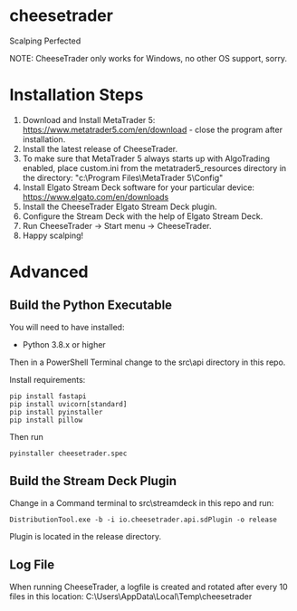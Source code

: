# cheesetrader
Scalping Perfected

NOTE: CheeseTrader only works for Windows, no other OS support, sorry.

# Installation Steps
1. Download and Install MetaTrader 5: https://www.metatrader5.com/en/download - close the program after installation.
2. Install the latest release of CheeseTrader.
3. To make sure that MetaTrader 5 always starts up with AlgoTrading enabled, place custom.ini from the metatrader5_resources directory in the directory: "c:\Program Files\MetaTrader 5\Config"
4. Install Elgato Stream Deck software for your particular device: https://www.elgato.com/en/downloads
5. Install the CheeseTrader Elgato Stream Deck plugin.
6. Configure the Stream Deck with the help of Elgato Stream Deck.
7. Run CheeseTrader -> Start menu -> CheeseTrader.
8. Happy scalping!

# Advanced
 
## Build the Python Executable
You will need to have installed:
* Python 3.8.x or higher

Then in a PowerShell Terminal change to the src\api directory in this repo.

Install requirements:
```
pip install fastapi
pip install uvicorn[standard]
pip install pyinstaller
pip install pillow
```

Then run
```
pyinstaller cheesetrader.spec
```

## Build the Stream Deck Plugin
Change in a Command terminal to src\streamdeck in this repo and run:

```
DistributionTool.exe -b -i io.cheesetrader.api.sdPlugin -o release
```

Plugin is located in the release directory.

## Log File
When running CheeseTrader, a logfile is created and rotated after every 10 files in this location:
C:\Users<yourusername>\AppData\Local\Temp\cheesetrader